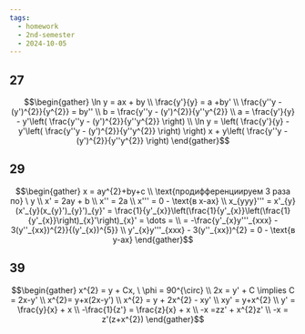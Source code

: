 ```yaml
---
tags:
  - homework
  - 2nd-semester
  - 2024-10-05
---
```


## 27

$$\begin{gather}
\ln y = ax + by \\
\frac{y'}{y} = a +by' \\
\frac{y''y - (y')^{2}}{y^{2}} = by'' \\
b = \frac{y''y - (y')^{2}}{y''y^{2}} \\
a = \frac{y'}{y} - y'\left( \frac{y''y - (y')^{2}}{y''y^{2}} \right) \\
\ln y = \left( \frac{y'}{y} - y'\left( \frac{y''y - (y')^{2}}{y''y^{2}} \right) \right) x + y\left( \frac{y''y - (y')^{2}}{y''y^{2}} \right) 
\end{gather}$$

## 29

$$\begin{gather}
x = ay^{2}+by+c \\ 
\text{продифференциируем 3 раза по} \ y \\
x' = 2ay + b \\
x'' = 2a \\
x''' = 0 - \text{в x-ах} \\
x_{yyy}''' = x'_{y}(x'_{y}(x_{y}')_{y}')_{y}' = \frac{1}{y'_{x}}\left(\frac{1}{y'_{x}}\left(\frac{1}{y'_{x}}\right)_{x}'\right)_{x}' = \dots = \\
= -\frac{y'_{x}y'''_{xxx} - 3(y''_{xx})^{2}}{(y'_{x})^{5}} \\
y'_{x}y'''_{xxx} - 3(y''_{xx})^{2} = 0 - \text{в y-ах}
\end{gather}$$

## 39

$$\begin{gather}
x^{2} = y + Cx, \ \phi = 90^{\circ} \\
2x = y' + C \implies C = 2x-y' \\
x^{2}= y+x(2x-y') \\
x^{2} = y + 2x^{2} - xy' \\
xy' = y+x^{2} \\
y' = \frac{y}{x} + x \\
-\frac{1}{z'} = \frac{z}{x} + x \\
-x =zz' + x^{2}z' \\
-x = z'(z+x^{2})
\end{gather}$$ 

